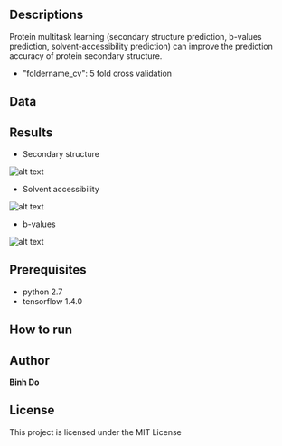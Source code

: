 ## Descriptions

Protein multitask learning (secondary structure prediction, b-values prediction, solvent-accessibility prediction) can improve the prediction accuracy of protein secondary structure.

- "foldername_cv": 5 fold cross validation
## Data

## Results

* Secondary structure

![alt text](https://raw.githubusercontent.com/peace195/protein-prediction/master/multitask-learning/multitask-8states/cm1.png)

* Solvent accessibility

![alt text](https://raw.githubusercontent.com/peace195/protein-prediction/master/multitask-learning/multitask-8states/cm2.png)

* b-values

![alt text](https://raw.githubusercontent.com/peace195/protein-prediction/master/multitask-learning/multitask-8states/cm3.png)


## Prerequisites

* python 2.7
* tensorflow 1.4.0

## How to run

## Author

**Binh Do**

## License

This project is licensed under the MIT License

